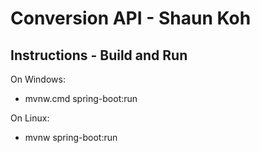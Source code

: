 # Conversion API - Shaun Koh

## Instructions - Build and Run
On Windows:
- mvnw.cmd spring-boot:run

On Linux:
- mvnw spring-boot:run

